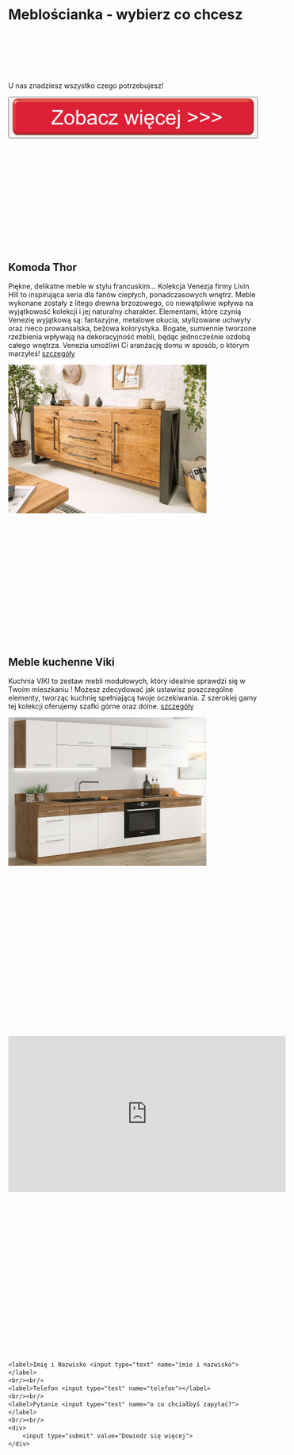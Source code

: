 <html lang="pl">

<head> 
<meta charset="utf-8" />
<meta name="description" content="najlepsze meble">

</head>

<body>

<h1>Meblościanka - wybierz co chcesz</h1>

<br/>
<br/>
<br/>
<br/>
<br/>


<p> U nas znadziesz wszystko czego potrzebujesz! </p>

<button><img src="pobrane.png" alt=""></button> 


<br/>
<br/>
<br/>
<br/>
<br/>
<br/>
<br/>
<br/>
<br/>
<br/>
<br/>
<br/>

<h2> Komoda Thor</h2>
<p>Piękne, delikatne meble w stylu francuskim… Kolekcja Venezja firmy Livin Hill to inspirująca seria dla fanów ciepłych, ponadczasowych wnętrz. Meble wykonane zostały z litego drewna brzozowego, co niewątpliwie wpływa na wyjątkowość kolekcji i jej naturalny charakter. Elementami, które czynią Venezię wyjątkową są: fantazyjne, metalowe okucia, stylizowane uchwyty oraz nieco prowansalska, beżowa kolorystyka. Bogate, sumiennie tworzone rzeźbienia wpływają na dekoracyjność mebli, będąc jednocześnie ozdobą całego wnętrza. Venezia umożliwi Ci aranżację domu w sposób, o którym marzyłeś!
    <a href="https://www.mirjan24.pl/komody/12462-komoda-nowoczesna-empire.html">szczegóły</a>
</p>
<img style="height: 300px;width: 400px;" src="komoda.jpg">


<br/>
<br/>
<br/>
<br/>
<br/>
<br/>
<br/>
<br/>
<br/>
<br/>
<br/>
<br/>
<br/>
<br/>
<br/>
<br/>

<h2> Meble kuchenne Viki</h2>
<p>Kuchnia VIKI to zestaw mebli modułowych, który idealnie sprawdzi się w Twoim mieszkaniu !
    Możesz zdecydować jak ustawisz poszczególne elementy, tworząc kuchnię spełniającą twoje oczekiwania.
    Z szerokiej gamy tej kolekcji oferujemy szafki górne oraz dolne.
    <a href="https://bromarkt.pl/product-pol-1370-Meble-kuchenne-VIKI-1.html">szczegóły</a>
</p>
<img style="height: 300px;width: 400px;" src="kuchnia.jpg">



<br/>
<br/>
<br/>
<br/>
<br/>
<br/>
<br/>
<br/>
<br/>
<br/>
<br/>
<br/>
<br/>
<br/>
<br/>
<br/>

<br/>
<br/>
<br/>
<br/>
<br/>
<iframe width="560" height="315" src="https://www.youtube.com/embed/wb2TGZ7k3ls" title="YouTube video player" frameborder="0" allow="accelerometer; autoplay; clipboard-write; encrypted-media; gyroscope; picture-in-picture" allowfullscreen></iframe>
<br/>
<br/>
<br/>
<br/>
<br/>
<br/>
<br/>
<br/>
<br/>
<br/>
<br/>
<br/>
<br/>
<br/>
<br/>
<br/>
<br/>
<br/>
<br/>
<br/>
<div>

    <label>Imię i Nazwisko <input type="text" name="imie i nazwisko"> </label>
    <br/><br/>
    <label>Telefon <input type="text" name="telefon"></label>
    <br/><br/>
    <label>Pytanie <input type="text" name="o co chciałbyś zapytać?"> </label> 
    <br/><br/>
    <div>
        <input type="submit" value="Dowiedz się więcej">
    </div>

</div>

<br/>
<br/>
<br/>
<br/>
<br/>
<br/>
<br/>
<br/>
<br/>
<br/>
<br/>
<br/>
</body>

</html>
